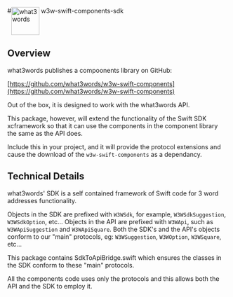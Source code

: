 #<img valign='top' src="https://what3words.com/assets/images/w3w_square_red.png" width="64" height="64" alt="what3words">&nbsp;w3w-swift-components-sdk

Overview
--------

what3words publishes a compoonents library on GitHub:

[https://github.com/what3words/w3w-swift-components](https://github.com/what3words/w3w-swift-components) 

Out of the box, it is designed to work with the what3words API.  

This package, however, will extend the functionality of the Swift SDK xcframework so that it can use the components in the component library the same as the API does.

Include this in your project, and it will provide the protocol extensions and cause the download of the `w3w-swift-components` as a dependancy.

Technical Details
-----------------

what3words' SDK is a self contained framework of Swift code for 3 word addresses functionality.

Objects in the SDK are prefixed with `W3WSdk`, for example, `W3WSdkSuggestion`, `W3WSdkOption`, etc...  Objects in the API are prefixed with `W3WApi`, such as `W3WApiSuggestion` and `W3WApiSquare`.  Both the SDK's and the API's objects conform to our "main" protocols, eg: `W3WSuggestion`, `W3WOption`, `W3WSquare`, etc...

This package contains SdkToApiBridge.swift which ensures the classes in the SDK conform to these "main" protocols.

All the components code uses only the protocols and this allows both the API and the SDK to employ it.